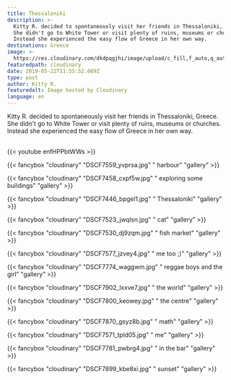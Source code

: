 ```yaml
---
title: Thessaloniki
description: >-
  Kitty R. decided to spontaneously visit her friends in Thessaloniki, Greece.
  She didn't go to White Tower or visit plenty of ruins, museums or churches.
  Instead she experienced the easy flow of Greece in her own way.
destinations: Greece
image: >-
  https://res.cloudinary.com/dkdpqgjhi/image/upload/c_fill,f_auto,q_auto,w_300/v1558526345/DSCF7935_mne3tk.jpg
featuredpath: cloudinary
date: 2019-05-22T11:55:52.089Z
type: post
author: Kitty R.
featuredalt: Image hosted by Cloudinary
language: en
---
```

Kitty R. decided to spontaneously visit her friends in Thessaloniki, Greece. She didn't go to White Tower or visit plenty of ruins, museums or churches. Instead she experienced the easy flow of Greece in her own way.

<br>{{< youtube enfHPPbtWWs >}}</br>

{{< fancybox "cloudinary" "DSCF7559_yvprsa.jpg" "       harbour" "gallery" >}}

{{< fancybox "cloudinary" "DSCF7458_cxpf5w.jpg" "       exploring some buildings" "gallery" >}}

{{< fancybox "cloudinary" "DSCF7446_bpgel1.jpg" "       Thessaloniki" "gallery" >}}

{{< fancybox "cloudinary" "DSCF7523_jwqlsn.jpg" "       cat" "gallery" >}}

{{< fancybox "cloudinary" "DSCF7530_dj9zqm.jpg" "       fish market" "gallery" >}}

{{< fancybox "cloudinary" "DSCF7577_jzvey4.jpg" "       me too ;)" "gallery" >}}

{{< fancybox "cloudinary" "DSCF7774_waggwm.jpg" "       reggae boys and the girl" "gallery" >}}

{{< fancybox "cloudinary" "DSCF7902_lxxve7.jpg" "       the world" "gallery" >}}

{{< fancybox "cloudinary" "DSCF7800_keowey.jpg" "       the centre" "gallery" >}}

{{< fancybox "cloudinary" "DSCF7870_gsyz8b.jpg" "       math" "gallery" >}}

{{< fancybox "cloudinary" "DSCF7571_tpld05.jpg" "       me" "gallery" >}}

{{< fancybox "cloudinary" "DSCF7781_pwbrg4.jpg" "       in the bar" "gallery" >}}

{{< fancybox "cloudinary" "DSCF7899_kbe8xi.jpg" "       sunset" "gallery" >}}
